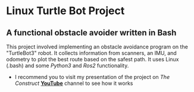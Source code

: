 # Linux Turtle Bot Project

## A functional **obstacle avoider** written in Bash

This project involved implementing an obstacle avoidance program on the "TurtleBot3" robot. It collects information from scanners,  an IMU, and odometry to plot the best route based on the safest path. It uses Linux (.bash) and some _Python3_ and _Ros2_ functionality.

* I recommend you to visit my presentation of the project on *The Construct* [**YouTube**](https://www.youtube.com/live/my1uggnVLkg?si=Qn4Eo9icft3ClaFf) channel to see how it works
